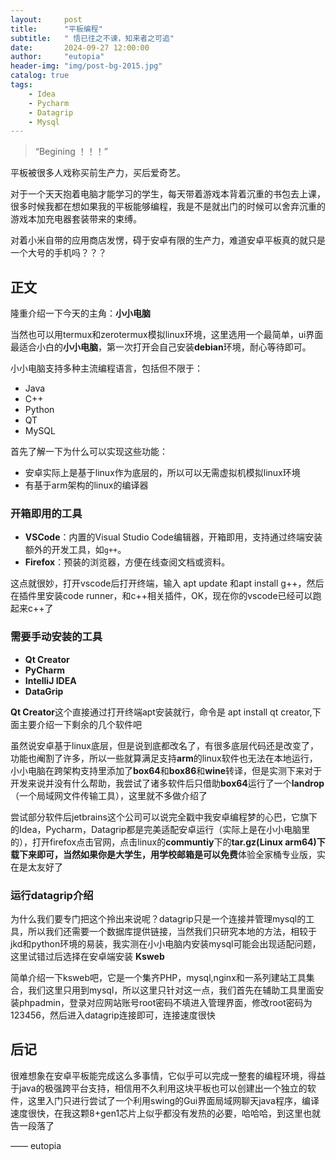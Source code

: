 ```yaml
---
layout:     post
title:      "平板编程"
subtitle:   " 悟已往之不谏，知来者之可追"
date:       2024-09-27 12:00:00
author:     "eutopia"
header-img: "img/post-bg-2015.jpg"
catalog: true
tags:
    - Idea
    - Pycharm
    - Datagrip
    - Mysql
---
```


> “Begining ！！！”


平板被很多人戏称买前生产力，买后爱奇艺。

对于一个天天抱着电脑才能学习的学生，每天带着游戏本背着沉重的书包去上课，很多时候我都在想如果我的平板能够编程，我是不是就出门的时候可以舍弃沉重的游戏本加充电器套装带来的束缚。

对着小米自带的应用商店发愣，碍于安卓有限的生产力，难道安卓平板真的就只是一个大号的手机吗？？？


<p id = "build"></p>

## 正文

隆重介绍一下今天的主角：**小小电脑**

当然也可以用termux和zerotermux模拟linux环境，这里选用一个最简单，ui界面最适合小白的**小小电脑**，第一次打开会自己安装**debian**环境，耐心等待即可。

小小电脑支持多种主流编程语言，包括但不限于：
- Java
- C++
- Python
- QT
- MySQL


首先了解一下为什么可以实现这些功能：

* 安卓实际上是基于linux作为底层的，所以可以无需虚拟机模拟linux环境
* 有基于arm架构的linux的编译器

### 开箱即用的工具

- **VSCode**：内置的Visual Studio Code编辑器，开箱即用，支持通过终端安装额外的开发工具，如`g++`。
- **Firefox**：预装的浏览器，方便在线查阅文档或资料。

这点就很妙，打开vscode后打开终端，输入 apt update 和apt install g++，然后在插件里安装code runner，和c++相关插件，OK，现在你的vscode已经可以跑起来c++了


### 需要手动安装的工具

- **Qt Creator**
- **PyCharm**
- **IntelliJ IDEA**
- **DataGrip**


**Qt Creator**这个直接通过打开终端apt安装就行，命令是 apt install qt creator,下面主要介绍一下剩余的几个软件吧

虽然说安卓基于linux底层，但是说到底都改名了，有很多底层代码还是改变了，功能也阉割了许多，所以一些就算满足支持**arm**的linux软件也无法在本地运行，小小电脑在跨架构支持里添加了**box64**和**box86**和**wine**转译，但是实测下来对于开发来说并没有什么帮助，我尝试了诸多软件后只借助**box64**运行了一个**landrop**（一个局域网文件传输工具），这里就不多做介绍了

尝试部分软件后jetbrains这个公司可以说完全戳中我安卓编程梦的心巴，它旗下的Idea，Pycharm，Datagrip都是完美适配安卓运行（实际上是在小小电脑里的），打开firefox点击官网，点击linux的**communtiy**下的**tar.gz(Linux arm64)**下载下来即可，当然如果你是大学生，用学校邮箱是可以**免费**体验全家桶专业版，实在是太友好了


### 运行datagrip介绍

为什么我们要专门把这个拎出来说呢？datagrip只是一个连接并管理mysql的工具，所以我们还需要一个数据库提供链接，当然我们只研究本地的方法，相较于jkd和python环境的易装，我实测在小小电脑内安装mysql可能会出现适配问题，这里试错过后选择在安卓端安装 **Ksweb**


简单介绍一下ksweb吧，它是一个集齐PHP，mysql,nginx和一系列建站工具集合，我们这里只用到mysql，所以这里只针对这一点，我们首先在辅助工具里面安装phpadmin，登录对应网站账号root密码不填进入管理界面，修改root密码为123456，然后进入datagrip连接即可，连接速度很快



## 后记

很难想象在安卓平板能完成这么多事情，它似乎可以完成一整套的编程环境，得益于java的极强跨平台支持，相信用不久利用这块平板也可以创建出一个独立的软件，这里入门只进行尝试了一个利用swing的Gui界面局域网聊天java程序，编译速度很快，在我这颗8+gen1芯片上似乎都没有发热的必要，哈哈哈，到这里也就告一段落了

—— eutopia
